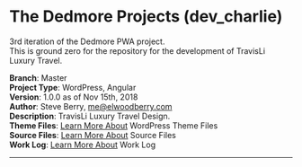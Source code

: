 # The Dedmore Projects (dev_charlie)     
3rd iteration of the Dedmore PWA project.     
This is ground zero for the repository for the development of TravisLi Luxury Travel.       

**Branch**: Master       
**Project Type**: WordPress, Angular        
**Version**: 1.0.0 as of Nov 15th, 2018            
**Author**: Steve Berry, me@elwoodberry.com           
**Description**: TravisLi Luxury Travel Design.                  
**Theme Files**: [Learn More About](https://github.com/travislitravel/wp_theme_travisli/tree/master/public) WordPress Theme Files         
**Source Files**: [Learn More About](https://github.com/travislitravel/wp_theme_travisli/tree/master/src) Source Files      
**Work Log**: [Learn More About](https://github.com/travislitravel/wp_theme_travisli/tree/master/src) Work Log      

---  

